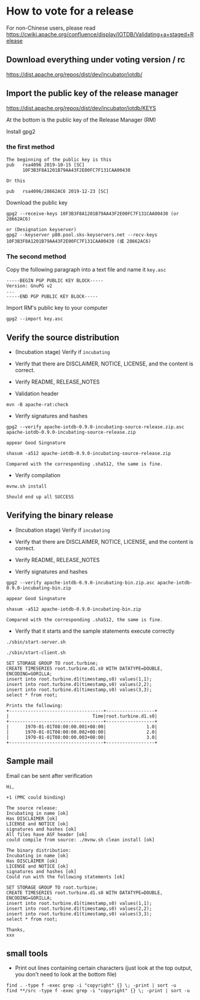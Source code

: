 <!--

    Licensed to the Apache Software Foundation (ASF) under one
    or more contributor license agreements.  See the NOTICE file
    distributed with this work for additional information
    regarding copyright ownership.  The ASF licenses this file
    to you under the Apache License, Version 2.0 (the
    "License"); you may not use this file except in compliance
    with the License.  You may obtain a copy of the License at
    
        http://www.apache.org/licenses/LICENSE-2.0
    
    Unless required by applicable law or agreed to in writing,
    software distributed under the License is distributed on an
    "AS IS" BASIS, WITHOUT WARRANTIES OR CONDITIONS OF ANY
    KIND, either express or implied.  See the License for the
    specific language governing permissions and limitations
    under the License.

-->

# How to vote for a release

For non-Chinese users, please read https://cwiki.apache.org/confluence/display/IOTDB/Validating+a+staged+Release

## Download everything under voting version / rc

https://dist.apache.org/repos/dist/dev/incubator/iotdb/

## Import the public key of the release manager

https://dist.apache.org/repos/dist/dev/incubator/iotdb/KEYS

At the bottom is the public key of the Release Manager (RM)

Install gpg2

### the first method

```
The beginning of the public key is this
pub   rsa4096 2019-10-15 [SC]
      10F3B3F8A1201B79AA43F2E00FC7F131CAA00430
      
Or this

pub   rsa4096/28662AC6 2019-12-23 [SC]
```

Download the public key

```
gpg2 --receive-keys 10F3B3F8A1201B79AA43F2E00FC7F131CAA00430 (or 28662AC6)

or (Designation keyserver) 
gpg2 --keyserver p80.pool.sks-keyservers.net --recv-keys 10F3B3F8A1201B79AA43F2E00FC7F131CAA00430 (或 28662AC6)
```

### The second method

Copy the following paragraph into a text file and name it `key.asc`

```
-----BEGIN PGP PUBLIC KEY BLOCK-----
Version: GnuPG v2
...
-----END PGP PUBLIC KEY BLOCK-----
```

Import RM's public key to your computer

```
gpg2 --import key.asc
```

## Verify the source distribution

* (Incubation stage) Verify if `incubating`

* Verify that there are DISCLAIMER, NOTICE, LICENSE, and the content is correct.

* Verify README, RELEASE_NOTES

* Validation header

```
mvn -B apache-rat:check
```

* Verify signatures and hashes

```
gpg2 --verify apache-iotdb-0.9.0-incubating-source-release.zip.asc apache-iotdb-0.9.0-incubating-source-release.zip

appear Good Singnature 

shasum -a512 apache-iotdb-0.9.0-incubating-source-release.zip

Compared with the corresponding .sha512, the same is fine.
```

* Verify compilation

```
mvnw.sh install

Should end up all SUCCESS
```

## Verifying the binary release

* (Incubation stage) Verify if `incubating`

* Verify that there are DISCLAIMER, NOTICE, LICENSE, and the content is correct.

* Verify README, RELEASE_NOTES

* Verify signatures and hashes

```
gpg2 --verify apache-iotdb-0.9.0-incubating-bin.zip.asc apache-iotdb-0.9.0-incubating-bin.zip

appear Good Singnature 

shasum -a512 apache-iotdb-0.9.0-incubating-bin.zip

Compared with the corresponding .sha512, the same is fine.
```

* Verify that it starts and the sample statements execute correctly

```
./sbin/start-server.sh

./sbin/start-client.sh

SET STORAGE GROUP TO root.turbine;
CREATE TIMESERIES root.turbine.d1.s0 WITH DATATYPE=DOUBLE, ENCODING=GORILLA;
insert into root.turbine.d1(timestamp,s0) values(1,1);
insert into root.turbine.d1(timestamp,s0) values(2,2);
insert into root.turbine.d1(timestamp,s0) values(3,3);
select * from root;

Prints the following:
+-----------------------------------+------------------+
|                               Time|root.turbine.d1.s0|
+-----------------------------------+------------------+
|      1970-01-01T08:00:00.001+08:00|               1.0|
|      1970-01-01T08:00:00.002+08:00|               2.0|
|      1970-01-01T08:00:00.003+08:00|               3.0|
+-----------------------------------+------------------+

```

## Sample mail

Email can be sent after verification

```
Hi,

+1 (PMC could binding)

The source release:
Incubating in name [ok]
Has DISCLAIMER [ok]
LICENSE and NOTICE [ok]
signatures and hashes [ok]
All files have ASF header [ok]
could compile from source: ./mvnw.sh clean install [ok]

The binary distribution:
Incubating in name [ok]
Has DISCLAIMER [ok]
LICENSE and NOTICE [ok]
signatures and hashes [ok]
Could run with the following statements [ok]

SET STORAGE GROUP TO root.turbine;
CREATE TIMESERIES root.turbine.d1.s0 WITH DATATYPE=DOUBLE, ENCODING=GORILLA;
insert into root.turbine.d1(timestamp,s0) values(1,1);
insert into root.turbine.d1(timestamp,s0) values(2,2);
insert into root.turbine.d1(timestamp,s0) values(3,3);
select * from root;

Thanks,
xxx
```


## small tools

* Print out lines containing certain characters (just look at the top output, you don't need to look at the bottom file)

```
find . -type f -exec grep -i "copyright" {} \; -print | sort -u
find **/src -type f -exec grep -i "copyright" {} \; -print | sort -u
```
